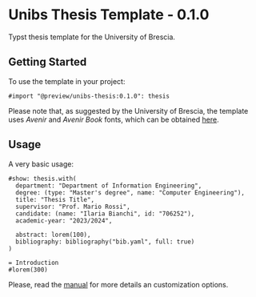# Unibs Thesis Template - 0.1.0

Typst thesis template for the University of Brescia.

## Getting Started

To use the template in your project:

```typ
#import "@preview/unibs-thesis:0.1.0": thesis
```

Please note that, as suggested by the University of Brescia, the template uses _Avenir_ and _Avenir Book_ fonts, which can be obtained [here](https://globalfonts.pro/global_files/5c30d7d12872184070bc871e/avenir.zip).

## Usage

A very basic usage:

```typ
#show: thesis.with(
  department: "Department of Information Engineering",  
  degree: (type: "Master's degree", name: "Computer Engineering"),
  title: "Thesis Title", 
  supervisor: "Prof. Mario Rossi", 
  candidate: (name: "Ilaria Bianchi", id: "706252"), 
  academic-year: "2023/2024", 

  abstract: lorem(100), 
  bibliography: bibliography("bib.yaml", full: true)
)

= Introduction
#lorem(300)
```

Please, read the [manual](docs/manual.typ) for more details an customization options.
